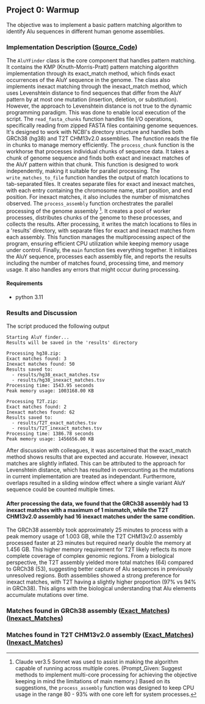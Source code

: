 ## Project 0: Warmup

The objective was to implement a basic pattern matching algorithm to identify Alu sequences in different human genome assemblies.

### Implementation Description ([Source_Code](script4.py))

The ```AluYFinder``` class is the core component that handles pattern matching. It contains the KMP (Knuth-Morris-Pratt) pattern matching algorithm implementation through its exact_match method, which finds exact occurrences of the AluY sequence in the genome. The class also implements inexact matching through the inexact_match method, which uses Levenshtein distance to find sequences that differ from the AluY pattern by at most one mutation (insertion, deletion, or substitution). However, the approach to Levenshtein distance is not true to the dynamic programming paradigm. This was done to enable local execution of the script. The ```read_fasta_chunks``` function handles file I/O operations, specifically reading from zipped FASTA files containing genome sequences. It's designed to work with NCBI's directory structure and handles both GRCh38 (hg38) and T2T CHM13v2.0 assemblies. The function reads the file in chunks to manage memory efficiently.  The ```process_chunk``` function is the workhorse that processes individual chunks of sequence data. It takes a chunk of genome sequence and finds both exact and inexact matches of the AluY pattern within that chunk. This function is designed to work independently, making it suitable for parallel processing. The ```write_matches_to_file``` function handles the output of match locations to tab-separated files. It creates separate files for exact and inexact matches, with each entry containing the chromosome name, start position, and end position. For inexact matches, it also includes the number of mismatches observed. The ```process_assembly``` function orchestrates the parallel processing of the genome assembly [^1]. It creates a pool of worker processes, distributes chunks of the genome to these processes, and collects the results. After processing, it writes the match locations to files in a 'results' directory, with separate files for exact and inexact matches from each assembly.  This function manages the multiprocessing aspect of the program, ensuring efficient CPU utilization while keeping memory usage under control. Finally, the ```main``` function ties everything together. It initializes the AluY sequence, processes each assembly file, and reports the results including the number of matches found, processing time, and memory usage. It also handles any errors that might occur during processing.

#### Requirements
- python 3.11 

### Results and Discussion

The script produced the following output

```
Starting AluY finder...
Results will be saved in the 'results' directory

Processing hg38.zip:
Exact matches found: 3
Inexact matches found: 50
Results saved to:
  - results/hg38_exact_matches.tsv
  - results/hg38_inexact_matches.tsv
Processing time: 1543.95 seconds
Peak memory usage: 1003168.00 KB

Processing T2T.zip:
Exact matches found: 2
Inexact matches found: 62
Results saved to:
  - results/T2T_exact_matches.tsv
  - results/T2T_inexact_matches.tsv
Processing time: 1386.78 seconds
Peak memory usage: 1456656.00 KB
```

After discussion with colleagues, it was ascertained that the exact_match method shows results that are expected and accurate. However, inexact matches are slightly inflated. This can be attributed to the approach for Levenshtein distance, which has resulted in overcounting as the mutations in current implementation are treated as independant. Furthermore, overlaps resulted in a sliding window effect where a single variant AluY sequence could be counted multiple times.

#### After processing the data, we found that the GRCh38 assembly had 13 inexact matches with a maximum of 1 mismatch, while the T2T CHM13v2.0 assembly had 16 inexact matches under the same condition.

The GRCh38 assembly took approximately 25 minutes to process with a peak memory usage of 1.003 GB, while the T2T CHM13v2.0 assembly processed faster at 23 minutes but required nearly double the memory at 1.456 GB. This higher memory requirement for T2T likely reflects its more complete coverage of complex genomic regions.
From a biological perspective, the T2T assembly yielded more total matches (64) compared to GRCh38 (53), suggesting better capture of Alu sequences in previously unresolved regions. Both assemblies showed a strong preference for inexact matches, with T2T having a slightly higher proportion (97% vs 94% in GRCh38). This aligns with the biological understanding that Alu elements accumulate mutations over time.

### Matches found in GRCh38 assembly ([Exact_Matches](hg38_exact_matches.tsv))([Inexact_Matches](hg38_inexact_matches.tsv))
### Matches found in T2T CHM13v2.0 assembly ([Exact_Matches](T2T_exact_matches.tsv))([Inexact_Matches](T2T_inexact_matches.tsv))

[^1]: Claude ver3.5 Sonnet was used to assist in making the algorithm capable of running across multiple cores. (Prompt_Given: Suggest methods to implement multi-core processing for achieving the objective keeping in mind the limitations of main memory.) Based on its suggestions, the ```process_assembly``` function was designed to keep CPU usage in the range 80 - 93% with one core left for system processes.
